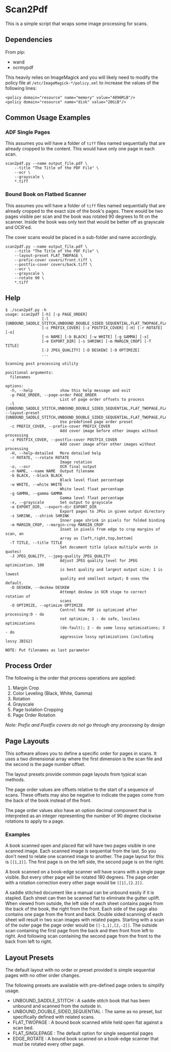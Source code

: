 # Scan2Pdf

This is a simple script that wraps some image processing for scans.

## Dependencies

From pip:

- wand
- ocrmypdf

This heavily relies on ImageMagick and you will likely need to modify the policy file at `/etc/ImageMagick-*/policy.xml` to increase the values of the following lines:

    <policy domain="resource" name="memory" value="4096MiB"/>
    <policy domain="resource" name="disk" value="20GiB"/>


## Common Usage Examples

### ADF Single Pages

This assumes you will have a folder of `tiff` files named sequentially that are already cropped to the content. This would have only one page in each scan.

    scan2pdf.py --name output_file.pdf \
        --title "The Title of the PDF File" \
        --ocr \
        --grayscale \
        *.tiff

### Bound Book on Flatbed Scanner

This assumes you will have a folder of `tiff` files named sequentially that are already cropped to the exact size of the book's pages. There would be two pages visible per scan and the book was rotated 90 degrees to fit on the scanner. Inside the book was only text that would be better off as grayscale and OCR'ed.

The cover scans would be placed in a sub-folder and name accordingly.

    scan2pdf.py --name output_file.pdf \
        --title "The Title of the PDF File" \
        --layout-preset FLAT_TWOPAGE \
        --prefix-cover covers/front.tiff \
        --postfix-cover covers/back.tiff \
        --ocr \
        --grayscale \
        --rotate 90 \
        *.tiff


## Help

    $ ./scan2pdf.py -h
    usage: scan2pdf [-h] [-p PAGE_ORDER]
                    [-l {UNBOUND_SADDLE_STITCH,UNBOUND_DOUBLE_SIDED_SEQUENTIAL,FLAT_TWOPAGE,FLAT_SINGLEPAGE,EDGE_ROTATE}]
                    [-c PREFIX_COVER] [-z POSTFIX_COVER] [-H] [-r ROTATE] [-o]
                    [-n NAME] [-b BLACK] [-w WHITE] [-g GAMMA] [-x]
                    [-e EXPORT_DIR] [-s SHRINK] [-m MARGIN_CROP] [-T TITLE]
                    [-J JPEG_QUALITY] [-D DESKEW] [-O OPTIMIZE]
                    ...

    Scanning post processing utility

    positional arguments:
      filenames

    options:
      -h, --help            show this help message and exit
      -p PAGE_ORDER, --page-order PAGE_ORDER
                            List of page order offsets to process
      -l {UNBOUND_SADDLE_STITCH,UNBOUND_DOUBLE_SIDED_SEQUENTIAL,FLAT_TWOPAGE,FLAT_SINGLEPAGE,EDGE_ROTATE}, --layout-preset {UNBOUND_SADDLE_STITCH,UNBOUND_DOUBLE_SIDED_SEQUENTIAL,FLAT_TWOPAGE,FLAT_SINGLEPAGE,EDGE_ROTATE}
                            Use predefined page order preset
      -c PREFIX_COVER, --prefix-cover PREFIX_COVER
                            Add cover image before other images without processing
      -z POSTFIX_COVER, --postfix-cover POSTFIX_COVER
                            Add cover image after other images without processing
      -H, --help-detailed   More detailed help
      -r ROTATE, --rotate ROTATE
                            Image rotation
      -o, --ocr             OCR final output
      -n NAME, --name NAME  Output filename
      -b BLACK, --black BLACK
                            Black level float percentage
      -w WHITE, --white WHITE
                            White level float percentage
      -g GAMMA, --gamma GAMMA
                            Gamma level float percentage
      -x, --grayscale       Set output to grayscale
      -e EXPORT_DIR, --export-dir EXPORT_DIR
                            Export pages to JPGs in given output directory
      -s SHRINK, --shrink SHRINK
                            Inner page shrink in pixels for folded binding
      -m MARGIN_CROP, --margin-crop MARGIN_CROP
                            Inset in pixels from edge to crop margins of scan, an
                            array as [left,right,top,bottom]
      -T TITLE, --title TITLE
                            Set document title (place multiple words in quotes)
      -J JPEG_QUALITY, --jpeg-quality JPEG_QUALITY
                            Adjust JPEG quality level for JPEG optimization. 100
                            is best quality and largest output size; 1 is lowest
                            quality and smallest output; 0 uses the default.
      -D DESKEW, --deskew DESKEW
                            Attempt deskew in OCR stage to correct rotation of
                            scans
      -O OPTIMIZE, --optimize OPTIMIZE
                            Control how PDF is optimized after processing:0 - do
                            not optimize; 1 - do safe, lossless optimizations
                            (de‐fault); 2 - do some lossy optimizations; 3 - do
                            aggressive lossy optimizations (including lossy JBIG2)

    NOTE: Put filenames as last parameter


## Process Order

The following is the order that process operations are applied:

1. Margin Crop
2. Color Leveling (Black, White, Gamma)
3. Rotation
4. Grayscale
5. Page Isolation Cropping
6. Page Order Rotation

*Note: Prefix and Postfix covers do not go through any processing by design*

## Page Layouts

This software allows you to define a specific order for pages in scans. It
uses a two dimensional array where the first dimension is the scan file and
the second is the page number offset.

The layout presets provide common page layouts from typical scan methods.

The page order values are offsets relative to the start of a sequence of
scans. These offsets may also be negative to indicate the pages come from
the back of the book instead of the front.

The page order values also have an option decimal component that is
interpreted as an integer representing the number of 90 degree clockwise
rotations to apply to a page.

### Examples
A book scanned open and placed flat will have two pages visible in one
scanned image. Each scanned image is sequential from the last. So you
don't need to relate one scanned image to another. The page layout for this
is `[[1,2]]`. The first page is on the left side, the second page is on the
right.

A book scanned on a book-edge scanner will have scans with a single page
visible. But every other page will be rotated 180 degrees. The page order
with a rotation correction every other page would be `[[1],[2.2]]`.

A saddle stitched document like a manual can be unbound easily if it is
stapled. Each sheet can then be scanned flat to eliminate the gutter uplift.
When viewed from outside, the left side of each sheet contains pages from
the back of the book, the right from the front. Each side of the page also
contains one page from the front and back. Double sided scanning of each
sheet will result in two scan images with related pages. Starting with a scan
of the outer page the page order would be `[[-1,1],[2,-2]]`. The outside scan
containing the first page from the back and then front from left to right.
And following scan containing the second page from the front to the back
from left to right.

## Layout Presets

The default layout with no order or preset provided is simple sequential pages
with no other order changes.

The following presets are available with pre-defined page orders to simplify
usage.

- UNBOUND_SADDLE_STITCH : A saddle stitch book that has been unbound and scanned from the outside in.
- UNBOUND_DOUBLE_SIDED_SEQUENTIAL : The same as no preset, but specifically defined with related scans.
- FLAT_TWOPAGE : A bound book scanned while held open flat against a scan bed.
- FLAT_SINGLEPAGE : The default option for single sequential pages
- EDGE_ROTATE : A bound book scanned on a book-edge scanner that must be rotated every other page.
